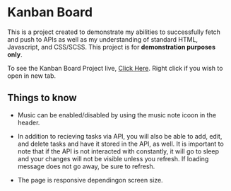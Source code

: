 # Kanban Board

This is a project created to demonstrate my abilities to successfully fetch and push to APIs as well as my understanding of standard HTML, Javascript, and CSS/SCSS. This project is for **demonstration purposes only**. 

To see the Kanban Board Project live, [Click Here](https://nac0512.github.io/Kanban-Project/). Right click if you wish to open in new tab.

## Things to know

* Music can be enabled/disabled by using the music note icoon in the header. 

* In addition to recieving tasks via API, you will also be able to add, edit, and delete tasks and have it stored in the API, as well. It is important to note that if the API is not interacted with constantly, it will go to sleep and your changes will not be visible unless you refresh. If loading message does not go away, be sure to refresh. 

* The page is responsive dependingon screen size. 

